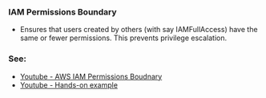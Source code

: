 ### IAM Permissions Boundary
- Ensures that users created by others (with say IAMFullAccess) have the same or fewer permissions. This prevents privilege escalation.


### See:
* [Youtube - AWS IAM Permissions Boudnary](https://www.youtube.com/watch?v=t8P8ffqWrsY)
* [Youtube - Hands-on example](https://www.youtube.com/watch?v=D-1u0dBM-q8)
